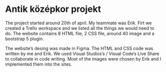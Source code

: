 # Antik középkor projekt
The project started around 20th of april. My teammate was Erik. Firt we created a Trello workspace and we listed all the things we would need to do. The website contains 8 HTML file, 2 CSS file, around 40 image and a bootstrap 5 plugin. 

The website’s desing was made in Figma. The HTML and CSS code was written by me and Erik. We used Visual Studios’s / Visual Code’s Live Share to collaborate in code writing. Most of the images were chosen by Erik and I implemented them into the sites. 
